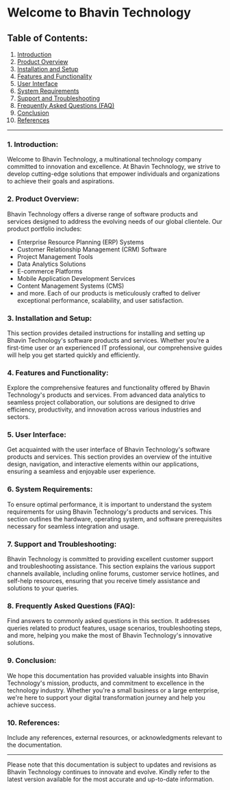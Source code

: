 # Welcome to Bhavin Technology

## Table of Contents:
1. [Introduction](#1-introduction)
2. [Product Overview](#2-product-overview)
3. [Installation and Setup](#3-installation-and-setup)
4. [Features and Functionality](#4-features-and-functionality)
5. [User Interface](#5-user-interface)
6. [System Requirements](#6-system-requirements)
7. [Support and Troubleshooting](#7-support-and-troubleshooting)
8. [Frequently Asked Questions (FAQ)](#8-frequently-asked-questions-faq)
9. [Conclusion](#9-conclusion)
10. [References](#10-references)

---

### 1. Introduction:
Welcome to Bhavin Technology, a multinational technology company committed to innovation and excellence. At Bhavin Technology, we strive to develop cutting-edge solutions that empower individuals and organizations to achieve their goals and aspirations.

### 2. Product Overview:
Bhavin Technology offers a diverse range of software products and services designed to address the evolving needs of our global clientele. Our product portfolio includes:
- Enterprise Resource Planning (ERP) Systems
- Customer Relationship Management (CRM) Software
- Project Management Tools
- Data Analytics Solutions
- E-commerce Platforms
- Mobile Application Development Services
- Content Management Systems (CMS)
- and more.
Each of our products is meticulously crafted to deliver exceptional performance, scalability, and user satisfaction.

### 3. Installation and Setup:
This section provides detailed instructions for installing and setting up Bhavin Technology's software products and services. Whether you're a first-time user or an experienced IT professional, our comprehensive guides will help you get started quickly and efficiently.

### 4. Features and Functionality:
Explore the comprehensive features and functionality offered by Bhavin Technology's products and services. From advanced data analytics to seamless project collaboration, our solutions are designed to drive efficiency, productivity, and innovation across various industries and sectors.

### 5. User Interface:
Get acquainted with the user interface of Bhavin Technology's software products and services. This section provides an overview of the intuitive design, navigation, and interactive elements within our applications, ensuring a seamless and enjoyable user experience.

### 6. System Requirements:
To ensure optimal performance, it is important to understand the system requirements for using Bhavin Technology's products and services. This section outlines the hardware, operating system, and software prerequisites necessary for seamless integration and usage.

### 7. Support and Troubleshooting:
Bhavin Technology is committed to providing excellent customer support and troubleshooting assistance. This section explains the various support channels available, including online forums, customer service hotlines, and self-help resources, ensuring that you receive timely assistance and solutions to your queries.

### 8. Frequently Asked Questions (FAQ):
Find answers to commonly asked questions in this section. It addresses queries related to product features, usage scenarios, troubleshooting steps, and more, helping you make the most of Bhavin Technology's innovative solutions.

### 9. Conclusion:
We hope this documentation has provided valuable insights into Bhavin Technology's mission, products, and commitment to excellence in the technology industry. Whether you're a small business or a large enterprise, we're here to support your digital transformation journey and help you achieve success.

### 10. References:
Include any references, external resources, or acknowledgments relevant to the documentation.

---

Please note that this documentation is subject to updates and revisions as Bhavin Technology continues to innovate and evolve. Kindly refer to the latest version available for the most accurate and up-to-date information.

